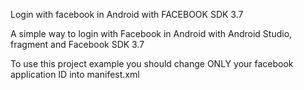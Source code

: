 Login with facebook in Android with FACEBOOK SDK 3.7

A simple way to login with Facebook in Android with Android Studio, fragment and Facebook SDK 3.7



To use this project example you should change ONLY your facebook application ID into manifest.xml
